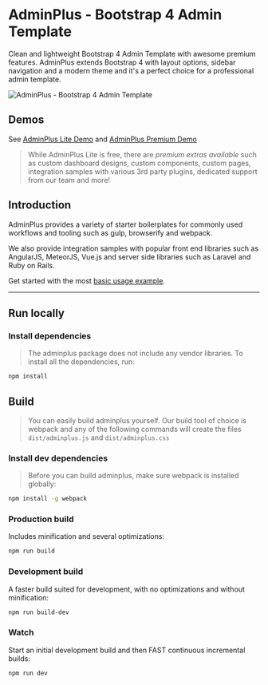 # AdminPlus - Bootstrap 4 Admin Template
Clean and lightweight Bootstrap 4 Admin Template with awesome premium features. AdminPlus extends Bootstrap 4 with layout options, sidebar navigation and a modern theme and it's a perfect choice for a professional admin template.

![AdminPlus - Bootstrap 4 Admin Template](https://image-tf.s3.envato.com/files/171402185/preview.__large_preview.png)

## Demos
See [AdminPlus Lite Demo](http://adminplus.themekit.io) and [AdminPlus Premium Demo](http://themeforest.net/item/adminplus-bootstrap-4-admin-dashboard/full_screen_preview/14601290?ref=mosaicpro)
> While AdminPlus Lite is free, there are *premium extras available* such as custom dashboard designs, custom components, custom pages, integration samples with various 3rd party plugins, dedicated support from our team and more!

## Introduction
AdminPlus provides a variety of starter boilerplates for commonly used workflows and tooling such as gulp, browserify and webpack. 

We also provide integration samples with popular front end libraries such as AngularJS, MeteorJS, Vue.js and server side libraries such as Laravel and Ruby on Rails.

Get started with the most [basic usage example](docs/basic-usage.md).

---

## Run locally

### Install dependencies

> The adminplus package does not include any vendor libraries. To install all the dependencies, run: 

```bash
npm install
```

## Build
> You can easily build adminplus yourself. Our build tool of choice is webpack and any of the following commands will create the files `dist/adminplus.js` and `dist/adminplus.css`

### Install dev dependencies
> Before you can build adminplus, make sure webpack is installed globally:

```bash
npm install -g webpack
```

### Production build

Includes minification and several optimizations:

```bash
npm run build
```

### Development build

A faster build suited for development, with no optimizations and without minification:

```bash
npm run build-dev
```
	
### Watch

Start an initial development build and then FAST continuous incremental builds:

```bash
npm run dev
```